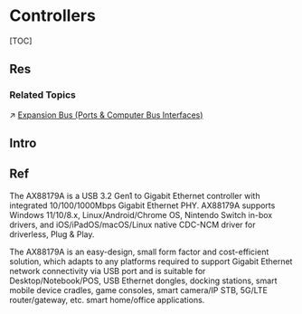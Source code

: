 # Controllers

[TOC]



## Res
### Related Topics
↗ [Expansion Bus (Ports & Computer Bus Interfaces)](../../Computer%20Bus%20(Datapath)%20&%20Interfaces%20&%20Protocols/🛣️%20Expansion%20Bus%20(Ports%20&%20Computer%20Bus%20Interfaces)/Expansion%20Bus%20(Ports%20&%20Computer%20Bus%20Interfaces).md)



## Intro


## Ref
[AX88179A | ASIX]: https://www.asix.com.tw/en/product/USBEthernet/Super-Speed_USB_Ethernet/AX88179A

The AX88179A is a USB 3.2 Gen1 to Gigabit Ethernet controller with integrated 10/100/1000Mbps Gigabit Ethernet PHY. AX88179A supports Windows 11/10/8.x, Linux/Android/Chrome OS, Nintendo Switch in-box drivers, and iOS/iPadOS/macOS/Linux native CDC-NCM driver for driverless, Plug & Play.   
  
The AX88179A is an easy-design, small form factor and cost-efficient solution, which adapts to any platforms required to support Gigabit Ethernet network connectivity via USB port and is suitable for Desktop/Notebook/POS, USB Ethernet dongles, docking stations, smart mobile device cradles, game consoles, smart camera/IP STB, 5G/LTE router/gateway, etc. smart home/office applications.
